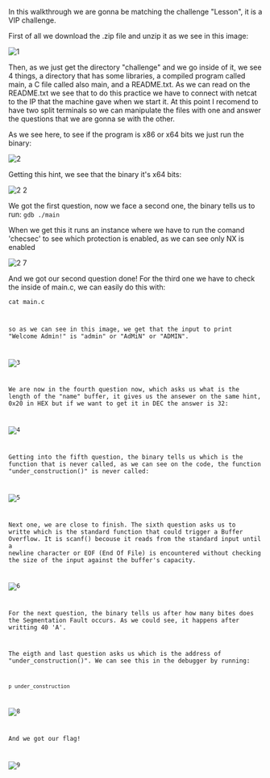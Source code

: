 In this walkthrough we are gonna be matching the challenge "Lesson", it is a VIP challenge.

First of all we download the .zip file and unzip it as we see in this image:

![1](https://github.com/Warrior9912/Hack-the-Box-Walkthroughs/assets/34217036/13a46930-9bcf-42b1-abcd-86da9792584d)

Then, as we just get the directory "challenge" and we go inside of it, we see 4 things, a directory that has some libraries, a compiled program called main, a C file called also main, and a README.txt. As we can read on the
README.txt we see that to do this practice we have to connect with netcat to the IP that the machine gave when we start it. At this point I recomend to have two split terminals so we can manipulate the files with one and answer the questions that we are gonna se with the other.

As we see here, to see if the program is x86 or x64 bits we just run the binary:

![2](https://github.com/Warrior9912/Hack-the-Box-Walkthroughs/assets/34217036/3fdaf77e-00c5-4c41-b0de-ebdd869e9716)

Getting this hint, we see that the binary it's x64 bits: 

![2 2](https://github.com/Warrior9912/Hack-the-Box-Walkthroughs/assets/34217036/d5845c92-2eff-419f-8072-adc404f01f17)

We got the first question, now we face a second one, the binary tells us to run:
<code>gdb ./main</code>

When we get this it runs an instance where we have to run the comand 'checsec' to see which protection is enabled, as we can see only NX is enabled

![2 7](https://github.com/Warrior9912/Hack-the-Box-Walkthroughs/assets/34217036/74a23648-134f-4164-bece-e24c60f69092)

And we got our second question done! For the third one we have to check the inside of main.c, we can easily do this with:

<code>cat main.c</cat>

so as we can see in this image, we get that the input to print "Welcome Admin!" is "admin" or "AdMiN" or "ADMIN".

![3](https://github.com/Warrior9912/Hack-the-Box-Walkthroughs/assets/34217036/99741287-8402-4075-8e2d-2f0228d943c4)

We are now in the fourth question now, which asks us what is the length of the "name" buffer, it gives us the ansewer on the same hint, 0x20 in HEX but if we want to get it in DEC the answer is 32:

![4](https://github.com/Warrior9912/Hack-the-Box-Walkthroughs/assets/34217036/9698a055-e998-4b23-9cd7-e2c8c185630d)

Getting into the fifth question, the binary tells us which is the function that is never called, as we can see on the code, the function "under_construction()" is never called:

![5](https://github.com/Warrior9912/Hack-the-Box-Walkthroughs/assets/34217036/f72a5d23-c823-47cc-b708-b1cce9256edf)

Next one, we are close to finish. The sixth question asks us to writte which is the standard function that could trigger a Buffer Overflow. It is scanf() becouse it reads from the standard input until a newline character or EOF (End Of File) is encountered without checking the size of the input against the buffer's capacity.

![6](https://github.com/Warrior9912/Hack-the-Box-Walkthroughs/assets/34217036/23cb9e5b-b605-4ce8-822b-0a28e199d1af)

For the next question, the binary tells us after how many bites does the Segmentation Fault occurs. As we could see, it happens after writting 40 'A'.

The eigth and last question asks us which is the address of "under_construction()". We can see this in the debugger by running:

<code>p under_construction</code>

![8](https://github.com/Warrior9912/Hack-the-Box-Walkthroughs/assets/34217036/d1f53504-fe03-4516-8f85-9643cb2b7e3b)

And we got our flag!

![9](https://github.com/Warrior9912/Hack-the-Box-Walkthroughs/assets/34217036/1fcf0865-efef-4392-9212-d25a5d931156)

